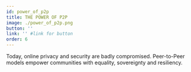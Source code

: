```yaml
---
id: power_of_p2p
title: THE POWER OF P2P 
image: ./power_of_p2p.png
button: ''
link: '' #link for button
order: 6
---
```


Today, online privacy and security are badly compromised. 
Peer-to-Peer models empower communities with equality, sovereignty and resiliency.


